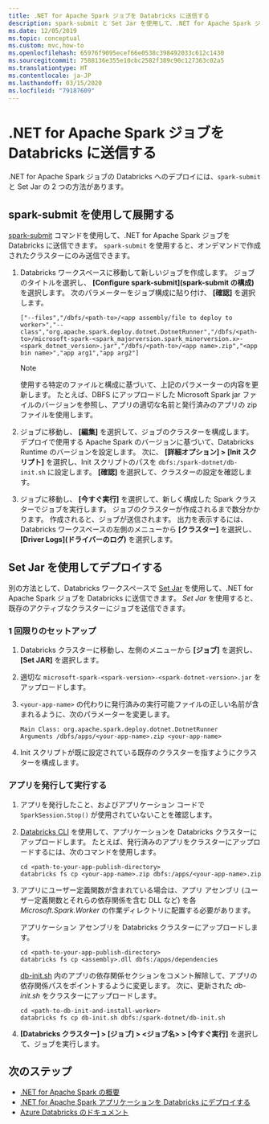 ```yaml
---
title: .NET for Apache Spark ジョブを Databricks に送信する
description: spark-submit と Set Jar を使用して、.NET for Apache Spark ジョブを Databricks に送信する方法について説明します。
ms.date: 12/05/2019
ms.topic: conceptual
ms.custom: mvc,how-to
ms.openlocfilehash: 65976f9095ecef66e0538c398492033c612c1430
ms.sourcegitcommit: 7588136e355e10cbc2582f389c90c127363c02a5
ms.translationtype: HT
ms.contentlocale: ja-JP
ms.lasthandoff: 03/15/2020
ms.locfileid: "79187609"
---
```

# <a name="submit-a-net-for-apache-spark-job-to-databricks"></a>.NET for Apache Spark ジョブを Databricks に送信する

.NET for Apache Spark ジョブの Databricks へのデプロイには、`spark-submit` と Set Jar の 2 つの方法があります。

## <a name="deploy-using-spark-submit"></a>spark-submit を使用して展開する

[spark-submit](https://spark.apache.org/docs/latest/submitting-applications.html) コマンドを使用して、.NET for Apache Spark ジョブを Databricks に送信できます。 `spark-submit` を使用すると、オンデマンドで作成されたクラスターにのみ送信できます。

1. Databricks ワークスペースに移動して新しいジョブを作成します。 ジョブのタイトルを選択し、 **[Configure spark-submit]\(spark-submit の構成\)** を選択します。 次のパラメーターをジョブ構成に貼り付け、 **[確認]** を選択します。

    ```
    ["--files","/dbfs/<path-to>/<app assembly/file to deploy to worker>","--class","org.apache.spark.deploy.dotnet.DotnetRunner","/dbfs/<path-to>/microsoft-spark-<spark_majorversion.spark_minorversion.x>-<spark_dotnet_version>.jar","/dbfs/<path-to>/<app name>.zip","<app bin name>","app arg1","app arg2"]
    ```

    > [!NOTE]
    > 使用する特定のファイルと構成に基づいて、上記のパラメーターの内容を更新します。 たとえば、DBFS にアップロードした Microsoft Spark jar ファイルのバージョンを参照し、アプリの適切な名前と発行済みのアプリの zip ファイルを使用します。

2. ジョブに移動し、 **[編集]** を選択して、ジョブのクラスターを構成します。 デプロイで使用する Apache Spark のバージョンに基づいて、Databricks Runtime のバージョンを設定します。 次に、 **[詳細オプション] > [Init スクリプト]** を選択し、Init スクリプトのパスを `dbfs:/spark-dotnet/db-init.sh` に設定します。 **[確認]** を選択して、クラスターの設定を確認します。

3. ジョブに移動し、 **[今すぐ実行]** を選択して、新しく構成した Spark クラスターでジョブを実行します。 ジョブのクラスターが作成されるまで数分かかります。 作成されると、ジョブが送信されます。 出力を表示するには、Databricks ワークスペースの左側のメニューから **[クラスター]** を選択し、 **[Driver Logs]\(ドライバーのログ\)** を選択します。

## <a name="deploy-using-set-jar"></a>Set Jar を使用してデプロイする

別の方法として、Databricks ワークスペースで [Set Jar](https://docs.microsoft.com/azure/databricks/jobs#--create-a-job) を使用して、.NET for Apache Spark ジョブを Databricks に送信できます。 *Set Jar* を使用すると、既存のアクティブなクラスターにジョブを送信できます。

### <a name="one-time-setup"></a>1 回限りのセットアップ

1. Databricks クラスターに移動し、左側のメニューから **[ジョブ]** を選択し、 **[Set JAR]** を選択します。

2. 適切な `microsoft-spark-<spark-version>-<spark-dotnet-version>.jar` をアップロードします。

3. `<your-app-name>` の代わりに発行済みの実行可能ファイルの正しい名前が含まれるように、次のパラメーターを変更します。

    ```
    Main Class: org.apache.spark.deploy.dotnet.DotnetRunner
    Arguments /dbfs/apps/<your-app-name>.zip <your-app-name>
    ```

4. Init スクリプトが既に設定されている既存のクラスターを指すようにクラスターを構成します。

### <a name="publish-and-run-your-app"></a>アプリを発行して実行する

1. アプリを発行したこと、およびアプリケーション コードで `SparkSession.Stop()` が使用されていないことを確認します。

2. [Databricks CLI](https://docs.microsoft.com/azure/databricks/dev-tools/databricks-cli) を使用して、アプリケーションを Databricks クラスターにアップロードします。 たとえば、発行済みのアプリをクラスターにアップロードするには、次のコマンドを使用します。

    ```console
    cd <path-to-your-app-publish-directory>
    databricks fs cp <your-app-name>.zip dbfs:/apps/<your-app-name>.zip
    ```

3. アプリにユーザー定義関数が含まれている場合は、アプリ アセンブリ (ユーザー定義関数とそれらの依存関係を含む DLL など) を各 *Microsoft.Spark.Worker* の作業ディレクトリに配置する必要があります。

    アプリケーション アセンブリを Databricks クラスターにアップロードします。

    ```console
    cd <path-to-your-app-publish-directory>
    databricks fs cp <assembly>.dll dbfs:/apps/dependencies
    ```

    [db-init.sh](https://github.com/dotnet/spark/blob/master/deployment/db-init.sh) 内のアプリの依存関係セクションをコメント解除して、アプリの依存関係パスをポイントするように変更します。 次に、更新された *db-init.sh* をクラスターにアップロードします。

    ```console
    cd <path-to-db-init-and-install-worker>
    databricks fs cp db-init.sh dbfs:/spark-dotnet/db-init.sh
    ```

4. **[Databricks クラスター] > [ジョブ] > <ジョブ名> > [今すぐ実行]** を選択して、ジョブを実行します。

## <a name="next-steps"></a>次のステップ

* [.NET for Apache Spark の概要](../tutorials/get-started.md)
* [.NET for Apache Spark アプリケーションを Databricks にデプロイする](../tutorials/databricks-deployment.md)
* [Azure Databricks のドキュメント](https://docs.microsoft.com/azure/azure-databricks/)
